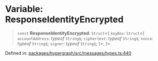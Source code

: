 # Variable: ResponseIdentityEncrypted

> `const` **ResponseIdentityEncrypted**: `Struct`\<\{ `keyBox`: `Struct`\<\{ `accountAddress`: *typeof* `String$`; `ciphertext`: *typeof* `String$`; `nonce`: *typeof* `String$`; `signer`: *typeof* `String$`; \}\>; \}\>

Defined in: [packages/hypergraph/src/messages/types.ts:440](https://github.com/hashirpm/hypergraph/blob/ab4ea1cdb9430798142e0d735aac9d31c2cf0ae0/packages/hypergraph/src/messages/types.ts#L440)
